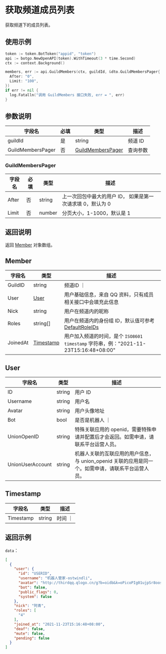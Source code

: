 # 获取频道成员列表

获取频道下的成员列表。

<Warnning />

## 使用示例

```go
token := token.BotToken("appid", "token")
api := botgo.NewOpenAPI(token).WithTimeout(3 * time.Second)
ctx := context.Background()

members, err := api.GuildMembers(ctx, guildId, &dto.GuildMembersPager{
  After: "0",
  Limit: "100",
})
if err != nil {
  log.Fatalln("调用 GuildMembers 接口失败, err = ", err)
}
```

## 参数说明

| 字段名      | 必填 | 类型                        | 描述     |
| ----------- | ---- | --------------------------- | -------- |
| guildId     | 是   | string                      | 频道 ID  |
| GuildMembersPager | 否   | [GuildMembersPager](#queryparams) | 查询参数 |

### GuildMembersPager

| 字段名 | 必填 | 类型   | 描述                                                       |
| ------ | ---- | ------ | ---------------------------------------------------------- |
| After  | 否   | string | 上一次回包中最大的用户 ID， 如果是第一次请求填 0，默认为 0 |
| Limit  | 否   | number | 分页大小，1-1000，默认是 1                                 |

## 返回说明

返回 [Member](#member) 对象数组。

## Member

| 字段名    | 类型          | 描述                                                                                         |
| --------- | ------------- | -------------------------------------------------------------------------------------------- |
| GuildID   | string        | 频道ID                                                                              ｜
| User      | [User](#user) | 用户基础信息，来自 QQ 资料，只有成员相关接口中会填充此信息                                   |
| Nick      | string        | 用户在频道内的昵称                                                                           |
| Roles     | string[]      | 用户在频道内的身份组 ID，默认值可参考[DefaultRoleIDs](../guild/role_model.md#DefaultRoleIDs) |
| JoinedAt | [Timestamp](#Timestamp) | 用户加入频道的时间，是个 `ISO8601 timestamp` 字符串，例："2021-11-23T15:16:48+08:00"         |

## User

| 字段名             | 类型    | 描述                                                                                               |
| ------------------ | ------- | -------------------------------------------------------------------------------------------------- |
| ID                 | string  | 用户 ID                                                                                           |
| Username           | string  | 用户名                                                                                             |
| Avatar             | string  | 用户头像地址                                                                                       |
| Bot                | bool    | 是否是机器人                                                                            ｜
| UnionOpenID        | string  | 特殊关联应用的 openid，需要特殊申请并配置后才会返回。如需申请，请联系平台运营人员。                |
| UnionUserAccount   | string  | 机器人关联的互联应用的用户信息，与 union_openid 关联的应用是同一个。如需申请，请联系平台运营人员。 |

## Timestamp

| 字段名             | 类型    | 描述           |
| ------------------ | ------- | -------------|
| Timestamp          | string  | 时间         ｜


## 返回示例

`data`：

```json
[
  {
    "user": {
      "id": "USERID",
      "username": "机器人管家-ostwindli",
      "avatar": "http://thirdqq.qlogo.cn/g?b=oidb&k=oPicoPIg01ujpSr8oosudkQ&s=0&t=1637218059",
      "bot": false,
      "public_flags": 0,
      "system": false
    },
    "nick": "阿青",
    "roles": [
      "4"
    ],
    "joined_at": "2021-11-23T15:16:48+08:00",
    "deaf": false,
    "mute": false,
    "pending": false
  }
]
```
